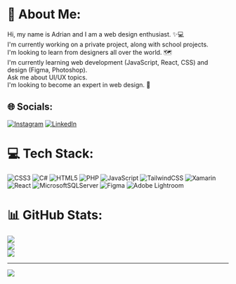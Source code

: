 # 💫 About Me:
Hi, my name is Adrian and I am a web design enthusiast. ✨💻<br>I'm currently working on a private project, along with school projects. <br>I'm looking to learn from designers all over the world. 🗺️<br>I'm currently learning web development (JavaScript, React, CSS) and design (Figma, Photoshop).<br>Ask me about UI/UX topics. <br>I'm looking to become an expert in web design. 💪 


## 🌐 Socials:
[![Instagram](https://img.shields.io/badge/Instagram-%23E4405F.svg?logo=Instagram&logoColor=white)](https://instagram.com/adrian_.rmz) [![LinkedIn](https://img.shields.io/badge/LinkedIn-%230077B5.svg?logo=linkedin&logoColor=white)](https://linkedin.com/in/adri%C3%A1n-ram%C3%ADrez-b9464a271) 

# 💻 Tech Stack:
![CSS3](https://img.shields.io/badge/css3-%231572B6.svg?style=for-the-badge&logo=css3&logoColor=white) ![C#](https://img.shields.io/badge/c%23-%23239120.svg?style=for-the-badge&logo=c-sharp&logoColor=white) ![HTML5](https://img.shields.io/badge/html5-%23E34F26.svg?style=for-the-badge&logo=html5&logoColor=white) ![PHP](https://img.shields.io/badge/php-%23777BB4.svg?style=for-the-badge&logo=php&logoColor=white) ![JavaScript](https://img.shields.io/badge/javascript-%23323330.svg?style=for-the-badge&logo=javascript&logoColor=%23F7DF1E) ![TailwindCSS](https://img.shields.io/badge/tailwindcss-%2338B2AC.svg?style=for-the-badge&logo=tailwind-css&logoColor=white) ![Xamarin](https://img.shields.io/badge/Xamarin-3199DC?style=for-the-badge&logo=xamarin&logoColor=white) ![React](https://img.shields.io/badge/react-%2320232a.svg?style=for-the-badge&logo=react&logoColor=%2361DAFB) ![MicrosoftSQLServer](https://img.shields.io/badge/Microsoft%20SQL%20Sever-CC2927?style=for-the-badge&logo=microsoft%20sql%20server&logoColor=white) 	![Figma](https://img.shields.io/badge/figma-%23F24E1E.svg?style=for-the-badge&logo=figma&logoColor=white) ![Adobe Lightroom](https://img.shields.io/badge/Adobe%20Lightroom-31A8FF.svg?style=for-the-badge&logo=Adobe%20Lightroom&logoColor=white)

# 📊 GitHub Stats:
![](https://github-readme-stats.vercel.app/api?username=onecoffeesky&theme=dark&hide_border=true&include_all_commits=true&count_private=true)<br/>
![](https://github-readme-streak-stats.herokuapp.com/?user=onecoffeesky&theme=dark&hide_border=true)<br/>
![](https://github-readme-stats.vercel.app/api/top-langs/?username=onecoffeesky&theme=dark&hide_border=true&include_all_commits=true&count_private=true&layout=compact)

---
[![](https://visitcount.itsvg.in/api?id=onecoffeesky&icon=3&color=4)](https://visitcount.itsvg.in)

<!-- Proudly created with GPRM ( https://gprm.itsvg.in ) -->
